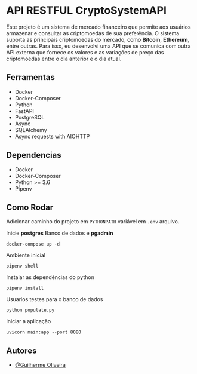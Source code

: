 
# API RESTFUL CryptoSystemAPI




Este projeto é um sistema de mercado financeiro que permite aos usuários armazenar e consultar as criptomoedas de sua preferência. O sistema suporta as principais criptomoedas do mercado, como **Bitcoin**, **Ethereum**, entre outras. Para isso, eu desenvolvi uma API que se comunica com outra API externa que fornece os valores e as variações de preço das criptomoedas entre o dia anterior e o dia atual.

## Ferramentas

- Docker
- Docker-Composer
- Python
- FastAPI
- PostgreSQL
- Async 
- SQLAlchemy
- Async requests with AIOHTTP


## Dependencias
* Docker
* Docker-Composer
* Python >= 3.6
* Pipenv

## Como Rodar
Adicionar caminho do projeto em `PYTHONPATH` variável em `.env` arquivo.

Inicie **postgres** Banco de dados e **pgadmin**
```shell
docker-compose up -d
```

Ambiente inicial
```shell
pipenv shell
```

Instalar as dependências do python
```shell
pipenv install
```

Usuarios testes para o banco de dados
```shell
python populate.py
```

Iniciar a aplicação
```shell
uvicorn main:app --port 8080
```




## Autores

- [@Guilherme Oliveira](https://www.linkedin.com/in/guilhermee-oliveiraa/)

